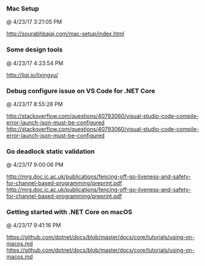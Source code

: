 ﻿

### Mac Setup
@ 4/23/17 3:21:05 PM

http://sourabhbajaj.com/mac-setup/index.html



### Some design tools
@ 4/23/17 4:23:54 PM

http://liqi.io/lixingyu/



### Debug configure issue on VS Code for .NET Core
@ 4/23/17 8:55:28 PM

http://stackoverflow.com/questions/40793060/visual-studio-code-compile-error-launch-json-must-be-configured <http://stackoverflow.com/questions/40793060/visual-studio-code-compile-error-launch-json-must-be-configured>


### Go deadlock static validation
@ 4/23/17 9:00:06 PM

http://mrg.doc.ic.ac.uk/publications/fencing-off-go-liveness-and-safety-for-channel-based-programming/preprint.pdf <http://mrg.doc.ic.ac.uk/publications/fencing-off-go-liveness-and-safety-for-channel-based-programming/preprint.pdf>


### Getting started with .NET Core on macOS
@ 4/23/17 9:41:16 PM

https://github.com/dotnet/docs/blob/master/docs/core/tutorials/using-on-macos.md <https://github.com/dotnet/docs/blob/master/docs/core/tutorials/using-on-macos.md>
